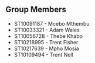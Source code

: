 ## Group Members

- ST10091187 - Mcebo Mthembu
- ST10033321 - Adam Wales
- ST10056728 - Thebe Khabo
- ST10218995 - Trent Fisher
- ST10217639 - Mpho Mosia
- ST10109494 - Trent Nell
